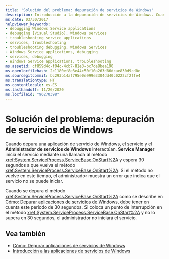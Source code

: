 ```yaml
---
title: 'Solución del problema: depuración de servicios de Windows'
description: Introducción a la depuración de servicios de Windows. Cuando depura una aplicación de servicio de Windows, se produce la interacción entre el servicio y el Administrador de servicios de Windows.
ms.date: 03/30/2017
helpviewer_keywords:
- debugging Windows Service applications
- debugging [Visual Studio], Windows services
- troubleshooting service applications
- services, troubleshooting
- troubleshooting debugging, Windows Services
- Windows Service applications, debugging
- services, debugging
- Windows Service applications, troubleshooting
ms.assetid: cf859d4c-f04c-4cb7-81e3-bc7de8bea190
ms.openlocfilehash: 2c1180ef8e3e44c50f10a263d86dcae830d9cd0e
ms.sourcegitcommit: bc293b14af795e0e999e3304dd40c0222cf2ffe4
ms.translationtype: HT
ms.contentlocale: es-ES
ms.lasthandoff: 11/26/2020
ms.locfileid: "96270398"
---
```

# <a name="troubleshooting-debugging-windows-services"></a>Solución del problema: depuración de servicios de Windows

Cuando depura una aplicación de servicio de Windows, el servicio y el **Administrador de servicios de Windows** interactúan. **Service Manager** inicia el servicio mediante una llamada al método <xref:System.ServiceProcess.ServiceBase.OnStart%2A> y espera 30 segundos a que vuelva el método <xref:System.ServiceProcess.ServiceBase.OnStart%2A>. Si el método no vuelve en este tiempo, el administrador muestra un error que indica que el servicio no se puede iniciar.  
  
 Cuando se depura el método <xref:System.ServiceProcess.ServiceBase.OnStart%2A> como se describe en [Cómo: Depurar aplicaciones de servicios de Windows](how-to-debug-windows-service-applications.md), debe tener en cuenta este período de 30 segundos. Si coloca un punto de interrupción en el método <xref:System.ServiceProcess.ServiceBase.OnStart%2A> y no lo supera en 30 segundos, el administrador no iniciará el servicio.  
  
## <a name="see-also"></a>Vea también

- [Cómo: Depurar aplicaciones de servicios de Windows](how-to-debug-windows-service-applications.md)
- [Introducción a las aplicaciones de servicios de Windows](introduction-to-windows-service-applications.md)
